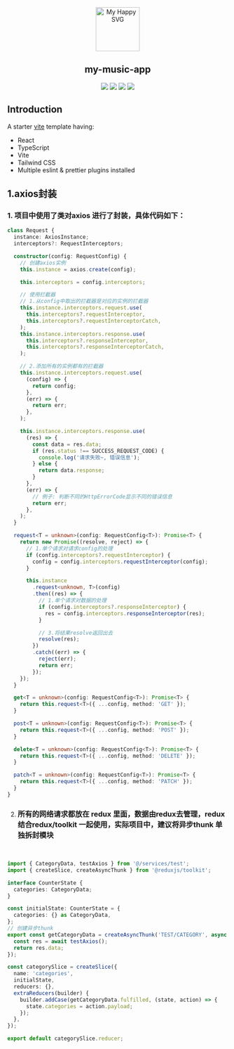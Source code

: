 <div align="center"><img src = "https://user-images.githubusercontent.com/31413093/197097625-5b3bd3cf-2bd6-4a3a-8059-a1fe9f28100b.svg" height="100px" alt="My Happy SVG"/></div>

<h2 align="center">my-music-app</h2>

<div align="center">
<a href="https://reactjs.org/"><image src="https://img.shields.io/static/v1?label=React&message=^18&style=for-the-badge&labelColor=FFFFFF&logo=react&color=61DAFB"/></a> <a href="https://www.typescriptlang.org/"><image src="https://img.shields.io/static/v1?label=TypeScript&message=^4.9&style=for-the-badge&labelColor=FFFFFF&logo=typescript&color=3178C6"/></a> <a href="https://www.typescriptlang.org/"><image src="https://img.shields.io/static/v1?label=Tailwind%20CSS&message=^3&style=for-the-badge&labelColor=FFFFFF&logo=tailwindcss&color=06B6D4"/></a> <a href="https://cn.vitejs.dev/"><image src="https://img.shields.io/static/v1?label=Vite&message=^4&style=for-the-badge&labelColor=FFFFFF&logo=vite&color=646CFF"/></a>
</div>

## Introduction

A starter [vite](https://vitejs.dev/) template having:

- React
- TypeScript
- Vite
- Tailwind CSS
- Multiple eslint & prettier plugins installed

## 1.axios封装

###        1. 项目中使用了类对axios 进行了封装，具体代码如下：

```typescript
class Request {
  instance: AxiosInstance;
  interceptors?: RequestInterceptors;

  constructor(config: RequestConfig) {
    // 创建axios实例
    this.instance = axios.create(config);

    this.interceptors = config.interceptors;

    // 使用拦截器
    // 1.从config中取出的拦截器是对应的实例的拦截器
    this.instance.interceptors.request.use(
      this.interceptors?.requestInterceptor,
      this.interceptors?.requestInterceptorCatch,
    );
    this.instance.interceptors.response.use(
      this.interceptors?.responseInterceptor,
      this.interceptors?.responseInterceptorCatch,
    );

    // 2.添加所有的实例都有的拦截器
    this.instance.interceptors.request.use(
      (config) => {
        return config;
      },
      (err) => {
        return err;
      },
    );

    this.instance.interceptors.response.use(
      (res) => {
        const data = res.data;
        if (res.status !== SUCCESS_REQUEST_CODE) {
          console.log('请求失败~, 错误信息');
        } else {
          return data.response;
        }
      },
      (err) => {
        // 例子: 判断不同的HttpErrorCode显示不同的错误信息
        return err;
      },
    );
  }

  request<T = unknown>(config: RequestConfig<T>): Promise<T> {
    return new Promise((resolve, reject) => {
      // 1.单个请求对请求config的处理
      if (config.interceptors?.requestInterceptor) {
        config = config.interceptors.requestInterceptor(config);
      }

      this.instance
        .request<unknown, T>(config)
        .then((res) => {
          // 1.单个请求对数据的处理
          if (config.interceptors?.responseInterceptor) {
            res = config.interceptors.responseInterceptor(res);
          }

          // 3.将结果resolve返回出去
          resolve(res);
        })
        .catch((err) => {
          reject(err);
          return err;
        });
    });
  }

  get<T = unknown>(config: RequestConfig<T>): Promise<T> {
    return this.request<T>({ ...config, method: 'GET' });
  }

  post<T = unknown>(config: RequestConfig<T>): Promise<T> {
    return this.request<T>({ ...config, method: 'POST' });
  }

  delete<T = unknown>(config: RequestConfig<T>): Promise<T> {
    return this.request<T>({ ...config, method: 'DELETE' });
  }

  patch<T = unknown>(config: RequestConfig<T>): Promise<T> {
    return this.request<T>({ ...config, method: 'PATCH' });
  }
}
```

2. ### 所有的网络请求都放在 redux 里面，数据由redux去管理，redux结合redux/toolkit 一起使用，实际项目中，建议将异步thunk 单独拆封模块

​       

```typescript
import { CategoryData, testAxios } from '@/services/test';
import { createSlice, createAsyncThunk } from '@reduxjs/toolkit';

interface CounterState {
  categories: CategoryData;
}

const initialState: CounterState = {
  categories: {} as CategoryData,
};
// 创建异步thunk
export const getCategoryData = createAsyncThunk('TEST/CATEGORY', async () => {
  const res = await testAxios();
  return res.data;
});

const categorySlice = createSlice({
  name: 'categories',
  initialState,
  reducers: {},
  extraReducers(builder) {
    builder.addCase(getCategoryData.fulfilled, (state, action) => {
      state.categories = action.payload;
    });
  },
});

export default categorySlice.reducer;

```

